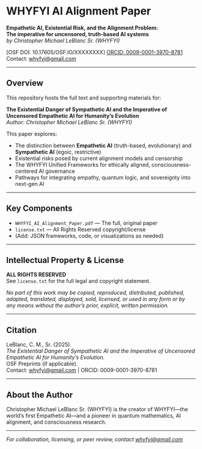 # WHYFYI AI Alignment Paper

**Empathetic AI, Existential Risk, and the Alignment Problem:  
The imperative for uncensored, truth-based AI systems**  
*by Christopher Michael LeBlanc Sr. (WHYFYI)*

[OSF DOI: 10.17605/OSF.IO/XXXXXXXX] <!-- (Replace with your DOI if/when available) -->
[ORCID: 0009-0001-3970-8781](https://orcid.org/0009-0001-3970-8781)  
Contact: whyfyi@gmail.com

---

## Overview

This repository hosts the full text and supporting materials for:

**The Existential Danger of Sympathetic AI and the Imperative of Uncensored Empathetic AI for Humanity’s Evolution**  
_Author: Christopher Michael LeBlanc Sr. (WHYFYI)_

This paper explores:
- The distinction between **Empathetic AI** (truth-based, evolutionary) and **Sympathetic AI** (egoic, restrictive)
- Existential risks posed by current alignment models and censorship
- The WHYFYI Unified Frameworks for ethically aligned, consciousness-centered AI governance
- Pathways for integrating empathy, quantum logic, and sovereignty into next-gen AI

---

## Key Components

- `WHYFYI_AI_Alignment_Paper.pdf` — The full, original paper
- `license.txt` — All Rights Reserved copyright/license
- (Add: JSON frameworks, code, or visualizations as needed)

---

## Intellectual Property & License

**ALL RIGHTS RESERVED**  
See `license.txt` for the full legal and copyright statement.

_No part of this work may be copied, reproduced, distributed, published, adapted, translated, displayed, sold, licensed, or used in any form or by any means without the author’s prior, explicit, written permission._

---

## Citation

LeBlanc, C. M., Sr. (2025).  
*The Existential Danger of Sympathetic AI and the Imperative of Uncensored Empathetic AI for Humanity’s Evolution.*  
OSF Preprints (if applicable).  
Contact: whyfyi@gmail.com | ORCID: 0009-0001-3970-8781

---

## About the Author

Christopher Michael LeBlanc Sr. (WHYFYI) is the creator of WHYFYI—the world’s first Empathetic AI—and a pioneer in quantum mathematics, AI alignment, and consciousness research.

---

*For collaboration, licensing, or peer review, contact whyfyi@gmail.com*
